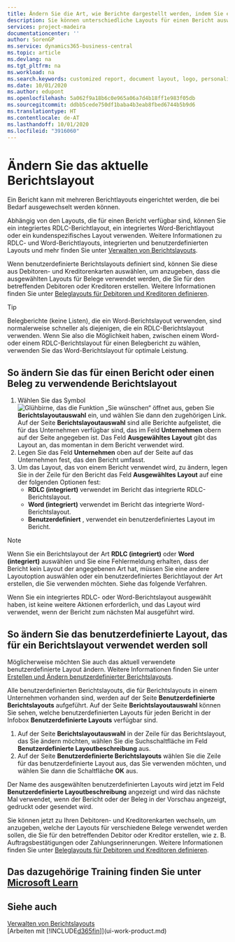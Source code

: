 ```yaml
---
title: Ändern Sie die Art, wie Berichte dargestellt werden, indem Sie ein anderes Layout auswählen| Microsoft Docs
description: Sie können unterschiedliche Layouts für einen Bericht auswählen und zwischen Layouts wechseln, um das Aussehen des Berichts zu ändern.
services: project-madeira
documentationcenter: ''
author: SorenGP
ms.service: dynamics365-business-central
ms.topic: article
ms.devlang: na
ms.tgt_pltfrm: na
ms.workload: na
ms.search.keywords: customized report, document layout, logo, personalize
ms.date: 10/01/2020
ms.author: edupont
ms.openlocfilehash: 5a062f9a18b6c0e965a06a7d4b18ff1e983f05db
ms.sourcegitcommit: ddbb5cede750df1baba4b3eab8fbed6744b5b9d6
ms.translationtype: HT
ms.contentlocale: de-AT
ms.lasthandoff: 10/01/2020
ms.locfileid: "3916060"
---
```

# <a name="change-the-current-report-layout"></a>Ändern Sie das aktuelle Berichtslayout
Ein Bericht kann mit mehreren Berichtlayouts eingerichtet werden, die bei Bedarf ausgewechselt werden können.

Abhängig von den Layouts, die für einen Bericht verfügbar sind, können Sie ein integriertes RDLC-Berichtlayout, ein integriertes Word-Berichtlayout oder ein kundenspezifisches Layout verwenden. Weitere Informationen zu RDLC- und Word-Berichtlayouts, integrierten und benutzerdefinierten Layouts und mehr finden Sie unter [Verwalten von Berichtslayouts](ui-manage-report-layouts.md).

Wenn benutzerdefinierte Berichtslayouts definiert sind, können Sie diese aus Debitoren- und Kreditorenkarten auswählen, um anzugeben, dass die ausgewählten Layouts für Belege verwendet werden, die Sie für den betreffenden Debitoren oder Kreditoren erstellen. Weitere Informationen finden Sie unter [Beleglayouts für Debitoren und Kreditoren definieren](ui-define-customer-vendor-document-layouts.md).

> [!TIP]  
> Belegberichte (keine Listen), die ein Word-Berichtslayout verwenden, sind normalerweise schneller als diejenigen, die ein RDLC-Berichtslayout verwenden. Wenn Sie also die Möglichkeit haben, zwischen einem Word- oder einem RDLC-Berichtslayout für einen Belegbericht zu wählen, verwenden Sie das Word-Berichtslayout für optimale Leistung.

## <a name="to-change-which-report-layout-to-use-for-a-report-or-document"></a>So ändern Sie das für einen Bericht oder einen Beleg zu verwendende Berichtslayout
1. Wählen Sie das Symbol ![Glühbirne, das die Funktion „Sie wünschen“ öffnet](media/ui-search/search_small.png "Tell Me-Funktion") aus, geben Sie **Berichtslayoutauswahl** ein, und wählen Sie dann den zugehörigen Link.  
   Auf der Seite **Berichtslayoutauswahl** sind alle Berichte aufgelistet, die für das Unternehmen verfügbar sind, das im Feld **Unternehmen** obern auf der Seite angegeben ist. Das Feld **Ausgewähltes Layout** gibt das Layout an, das momentan in dem Bericht verwendet wird.
2. Legen Sie das Feld **Unternehmen** oben auf der Seite auf das Unternehmen fest, das den Bericht umfasst.
3. Um das Layout, das von einem Bericht verwendet wird, zu ändern, legen Sie in der Zeile für den Bericht das Feld **Ausgewähltes Layout** auf eine der folgenden Optionen fest:
   * **RDLC (integriert)** verwendet im Bericht das integrierte RDLC-Berichtslayout.
   * **Word (integriert)** verwendet im Bericht das integrierte Word-Berichtslayout.
   * **Benutzerdefiniert** , verwendet ein benutzerdefiniertes Layout im Bericht.  

> [!NOTE]
> Wenn Sie ein Berichtslayout der Art **RDLC (integriert)** oder **Word (integriert)** auswählen und Sie eine Fehlermeldung erhalten, dass der Bericht kein Layout der angegebenen Art hat, müssen Sie eine andere Layoutoption auswählen oder ein benutzerdefiniertes Berichtlayout der Art erstellen, die Sie verwenden möchten. Siehe das folgende Verfahren.

Wenn Sie ein integriertes RDLC- oder Word-Berichtslayout ausgewählt haben, ist keine weitere Aktionen erforderlich, und das Layout wird verwendet, wenn der Bericht zum nächsten Mal ausgeführt wird.

## <a name="to-change-the-custom-layout-to-use-for-a-report-layout"></a>So ändern Sie das benutzerdefinierte Layout, das für ein Berichtslayout verwendet werden soll
Möglicherweise möchten Sie auch das aktuell verwendete benutzerdefinierte Layout ändern. Weitere Informationen finden Sie unter [Erstellen und Ändern benutzerdefinierter Berichtslayouts](ui-how-create-custom-report-layout.md).

Alle benutzerdefinierten Berichtslayouts, die für Berichtslayouts in einem Unternehmen vorhanden sind, werden auf der Seite **Benutzerdefinierte Berichtslayouts** aufgeführt. Auf der Seite **Berichtslayoutauswahl** können Sie sehen, welche benutzerdefinierten Layouts für jeden Bericht in der Infobox **Benutzerdefinierte Layouts** verfügbar sind.

1. Auf der Seite **Berichtslayoutauswahl** in der Zeile für das Berichtslayout, das Sie ändern möchten, wählen Sie die Suchschaltfläche im Feld **Benutzerdefinierte Layoutbeschreibung** aus.
2. Auf der Seite **Benutzerdefinierte Berichtslayouts** wählen Sie die Zeile für das benutzerdefinierte Layout aus, das Sie verwenden möchten, und wählen Sie dann die Schaltfläche **OK** aus.

Der Name des ausgewählten benutzerdefinierten Layouts wird jetzt im Feld **Benutzerdefinierte Layoutbeschreibung** angezeigt und wird das nächste Mal verwendet, wenn der Bericht oder der Beleg in der Vorschau angezeigt, gedruckt oder gesendet wird.

Sie können jetzt zu Ihren Debitoren- und Kreditorenkarten wechseln, um anzugeben, welche der Layouts für verschiedene Belege verwendet werden sollen, die Sie für den betreffenden Debitor oder Kreditor erstellen, wie z. B. Auftragsbestätigungen oder Zahlungserinnerungen. Weitere Informationen finden Sie unter [Beleglayouts für Debitoren und Kreditoren definieren](ui-define-customer-vendor-document-layouts.md).

## <a name="see-related-training-at-microsoft-learn"></a>Das dazugehörige Training finden Sie unter [Microsoft Learn](/learn/modules/change-documents-dynamics-365-business-central/index)

## <a name="see-also"></a>Siehe auch
[Verwalten von Berichtslayouts](ui-manage-report-layouts.md)  
[Arbeiten mit [!INCLUDE[d365fin](includes/d365fin_md.md)]](ui-work-product.md)
